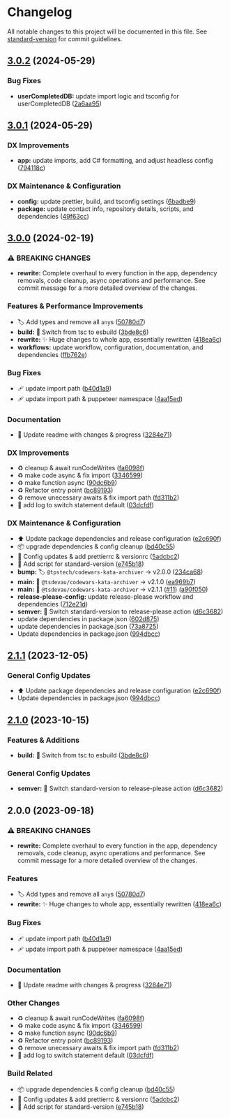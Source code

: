# Changelog

All notable changes to this project will be documented in this file. See [standard-version](https://github.com/conventional-changelog/standard-version) for commit guidelines.

## [3.0.2](https://github.com/tsdevau/codewars-kata-archiver/compare/codewars-kata-archiver-v3.0.1...codewars-kata-archiver-v3.0.2) (2024-05-29)


### Bug Fixes

* **userCompletedDB:** update import logic and tsconfig for userCompletedDB ([2a6aa95](https://github.com/tsdevau/codewars-kata-archiver/commit/2a6aa9597278e5b2068066e087df293c0fc069e4))

## [3.0.1](https://github.com/tsdevau/codewars-kata-archiver/compare/codewars-kata-archiver-v3.0.0...codewars-kata-archiver-v3.0.1) (2024-05-29)


### DX Improvements

* **app:** update imports, add C# formatting, and adjust headless config ([794118c](https://github.com/tsdevau/codewars-kata-archiver/commit/794118cf6605009e689bf6e7258930c783acd504))


### DX Maintenance & Configuration

* **config:** update prettier, build, and tsconfig settings ([6badbe9](https://github.com/tsdevau/codewars-kata-archiver/commit/6badbe9aec5520322bbb5aca807fb87c60b9ad9a))
* **package:** update contact info, repository details, scripts, and dependencies ([49f63cc](https://github.com/tsdevau/codewars-kata-archiver/commit/49f63cce543d4ff059a621307323ffe5f5483bb1))

## [3.0.0](https://github.com/tsdevau/codewars-kata-archiver/compare/codewars-kata-archiver-v2.1.1...codewars-kata-archiver-v3.0.0) (2024-02-19)


### ⚠ BREAKING CHANGES

* **rewrite:** Complete overhaul to every function in the app, dependency removals, code cleanup, async operations and performance.  See commit message for a more detailed overview of the changes.

### Features & Performance Improvements

* 🏷️ Add types and remove all `any`s ([50780d7](https://github.com/tsdevau/codewars-kata-archiver/commit/50780d7dd5a2f0cd40ca17d6188267c8d01a27a2))
* **build:** 👷 Switch from tsc to esbuild ([3bde8c6](https://github.com/tsdevau/codewars-kata-archiver/commit/3bde8c6128bd401edcc1f3e35c7a75d535e949b8))
* **rewrite:** ✨ Huge changes to whole app, essentially rewritten ([418ea6c](https://github.com/tsdevau/codewars-kata-archiver/commit/418ea6c75ae580a8bc433990e3ecd7e0e57ff192))
* **workflows:** update workflow, configuration, documentation, and dependencies ([ffb762e](https://github.com/tsdevau/codewars-kata-archiver/commit/ffb762e83b997e3986de7a02a6078790c8c53af3))


### Bug Fixes

* 🩹 update import path ([b40d1a9](https://github.com/tsdevau/codewars-kata-archiver/commit/b40d1a988acb6f3f871329f3ffd0026ac8556070))
* 🩹 update import path & puppeteer namespace ([4aa15ed](https://github.com/tsdevau/codewars-kata-archiver/commit/4aa15ed432a750d58b719964da0b16d564f8b2ec))


### Documentation

* 📝 Update readme with changes & progress ([3284e71](https://github.com/tsdevau/codewars-kata-archiver/commit/3284e71805c7aca98d22717bc0ee2d173e0498eb))


### DX Improvements

* ♻️ cleanup & await runCodeWrites ([fa6098f](https://github.com/tsdevau/codewars-kata-archiver/commit/fa6098f78f20b65fea8320282a64f5726a32fd8e))
* ♻️ make code async & fix import ([3346599](https://github.com/tsdevau/codewars-kata-archiver/commit/33465994fbfd51c003d11f371a4a8cd03ee109ed))
* ♻️ make function async ([90dc6b9](https://github.com/tsdevau/codewars-kata-archiver/commit/90dc6b9175c204d74f2c875be799224e67754f35))
* ♻️ Refactor entry point ([bc89193](https://github.com/tsdevau/codewars-kata-archiver/commit/bc8919380c8a9edb291c331e7d75160f37697eab))
* ♻️ remove unecessary awaits & fix import path ([fd311b2](https://github.com/tsdevau/codewars-kata-archiver/commit/fd311b25bd7d3f9b48f6a118335e85415969b30f))
* 📝 add log to switch statement default ([03dcfdf](https://github.com/tsdevau/codewars-kata-archiver/commit/03dcfdf4169a49e9dc4cdf815e660883ca57fcc3))


### DX Maintenance & Configuration

* ⬆️ Update package dependencies and release configuration ([e2c690f](https://github.com/tsdevau/codewars-kata-archiver/commit/e2c690f8d794648e116fe410382ffe36b3c17ce2))
* 📦️ upgrade dependencies & config cleanup ([bd40c55](https://github.com/tsdevau/codewars-kata-archiver/commit/bd40c55244962fa514ec00567652f14743a219a3))
* 🔧 Config updates & add prettierrc & versionrc ([5adcbc2](https://github.com/tsdevau/codewars-kata-archiver/commit/5adcbc2cdc91bf4ad15b940ea978a5ca7730b79d))
* 🔨 Add script for standard-version ([e745b18](https://github.com/tsdevau/codewars-kata-archiver/commit/e745b187c72074e30b2f9a2720f0aa8c89b0ec07))
* **bump:** 🏷️ `@tpstech/codewars-kata-archiver` -&gt; v2.0.0 ([234ca68](https://github.com/tsdevau/codewars-kata-archiver/commit/234ca68ab7121c3026d103d48df76738f3672cc1))
* **main:** 🔖 `@tsdevau/codewars-kata-archiver` -&gt; v2.1.0 ([ea969b7](https://github.com/tsdevau/codewars-kata-archiver/commit/ea969b7f8d8d5c1dc68b511a54ef0fa3e8241075))
* **main:** 🔖 `@tsdevau/codewars-kata-archiver` -&gt; v2.1.1 ([#11](https://github.com/tsdevau/codewars-kata-archiver/issues/11)) ([a90f050](https://github.com/tsdevau/codewars-kata-archiver/commit/a90f05016d4f9e0539e103d7fe768f3af66dab1f))
* **release-please-config:** update release-please workflow and dependencies ([712e21d](https://github.com/tsdevau/codewars-kata-archiver/commit/712e21d175aa5f401aa814ee193b4af3ce5de6cd))
* **semver:** 🔧 Switch standard-version to release-please action ([d6c3682](https://github.com/tsdevau/codewars-kata-archiver/commit/d6c3682b341a7aab0d7941559a617eadc018949c))
* update dependencies in package.json ([602d875](https://github.com/tsdevau/codewars-kata-archiver/commit/602d875fc24ad5c4660120db80e411ccd0cd1cbc))
* update dependencies in package.json ([73a8725](https://github.com/tsdevau/codewars-kata-archiver/commit/73a8725333d0008d74205b58797c8cd444010096))
* Update dependencies in package.json ([994dbcc](https://github.com/tsdevau/codewars-kata-archiver/commit/994dbcc389073f85510dd2d7056db6c729578f3a))

## [2.1.1](https://github.com/tsdevau/codewars-kata-archiver/compare/v2.1.0...v2.1.1) (2023-12-05)


### General Config Updates

* ⬆️ Update package dependencies and release configuration ([e2c690f](https://github.com/tsdevau/codewars-kata-archiver/commit/e2c690f8d794648e116fe410382ffe36b3c17ce2))
* Update dependencies in package.json ([994dbcc](https://github.com/tsdevau/codewars-kata-archiver/commit/994dbcc389073f85510dd2d7056db6c729578f3a))

## [2.1.0](https://github.com/tsdevau/codewars-kata-archiver/compare/v2.0.0...v2.1.0) (2023-10-15)


### Features & Additions

* **build:** 👷 Switch from tsc to esbuild ([3bde8c6](https://github.com/tsdevau/codewars-kata-archiver/commit/3bde8c6128bd401edcc1f3e35c7a75d535e949b8))


### General Config Updates

* **semver:** 🔧 Switch standard-version to release-please action ([d6c3682](https://github.com/tsdevau/codewars-kata-archiver/commit/d6c3682b341a7aab0d7941559a617eadc018949c))

## 2.0.0 (2023-09-18)


### ⚠ BREAKING CHANGES

* **rewrite:** Complete overhaul to every function in the app, dependency removals, code cleanup, async operations and performance.  See commit message for a more detailed overview of the changes.

### Features

* 🏷️ Add types and remove all `any`s ([50780d7](https://github.com/tsdevau/codewars-kata-archiver/commit/50780d7dd5a2f0cd40ca17d6188267c8d01a27a2))
* **rewrite:** ✨ Huge changes to whole app, essentially rewritten ([418ea6c](https://github.com/tsdevau/codewars-kata-archiver/commit/418ea6c75ae580a8bc433990e3ecd7e0e57ff192))


### Bug Fixes

* 🩹 update import path ([b40d1a9](https://github.com/tsdevau/codewars-kata-archiver/commit/b40d1a988acb6f3f871329f3ffd0026ac8556070))
* 🩹 update import path & puppeteer namespace ([4aa15ed](https://github.com/tsdevau/codewars-kata-archiver/commit/4aa15ed432a750d58b719964da0b16d564f8b2ec))


### Documentation

* 📝 Update readme with changes & progress ([3284e71](https://github.com/tsdevau/codewars-kata-archiver/commit/3284e71805c7aca98d22717bc0ee2d173e0498eb))


### Other Changes

* ♻️ cleanup & await runCodeWrites ([fa6098f](https://github.com/tsdevau/codewars-kata-archiver/commit/fa6098f78f20b65fea8320282a64f5726a32fd8e))
* ♻️ make code async & fix import ([3346599](https://github.com/tsdevau/codewars-kata-archiver/commit/33465994fbfd51c003d11f371a4a8cd03ee109ed))
* ♻️ make function async ([90dc6b9](https://github.com/tsdevau/codewars-kata-archiver/commit/90dc6b9175c204d74f2c875be799224e67754f35))
* ♻️ Refactor entry point ([bc89193](https://github.com/tsdevau/codewars-kata-archiver/commit/bc8919380c8a9edb291c331e7d75160f37697eab))
* ♻️ remove unecessary awaits & fix import path ([fd311b2](https://github.com/tsdevau/codewars-kata-archiver/commit/fd311b25bd7d3f9b48f6a118335e85415969b30f))
* 📝 add log to switch statement default ([03dcfdf](https://github.com/tsdevau/codewars-kata-archiver/commit/03dcfdf4169a49e9dc4cdf815e660883ca57fcc3))


### Build Related

* 📦️ upgrade dependencies & config cleanup ([bd40c55](https://github.com/tsdevau/codewars-kata-archiver/commit/bd40c55244962fa514ec00567652f14743a219a3))
* 🔧 Config updates & add prettierrc & versionrc ([5adcbc2](https://github.com/tsdevau/codewars-kata-archiver/commit/5adcbc2cdc91bf4ad15b940ea978a5ca7730b79d))
* 🔨 Add script for standard-version ([e745b18](https://github.com/tsdevau/codewars-kata-archiver/commit/e745b187c72074e30b2f9a2720f0aa8c89b0ec07))
